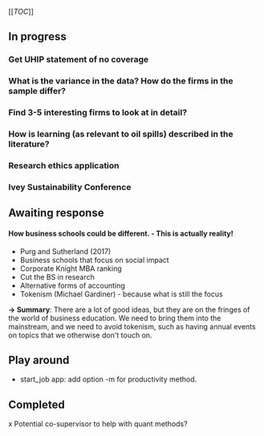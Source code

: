 [[_TOC_]]

## In progress

### Get UHIP statement of no coverage

### What is the variance in the data? How do the firms in the sample differ?

### Find 3-5 interesting firms to look at in detail?

### How is learning (as relevant to oil spills) described in the literature?

### Research ethics application

### Ivey Sustainability Conference

## Awaiting response

#### How business schools could be different. - This is actually reality!
* Purg and Sutherland (2017)
* Business schools that focus on social impact
* Corporate Knight MBA ranking
* Cut the BS in research
* Alternative forms of accounting
* Tokenism (Michael Gardiner) - because what is still the focus

**-> Summary**: There are a lot of good ideas, but they are on the fringes of the world of business education. We need to bring them into the mainstream, and we need to avoid tokenism, such as having annual events on topics that we otherwise don't touch on.


## Play around
* start_job app: add option -m for productivity method.

## Completed

x Potential co-supervisor to help with quant methods?